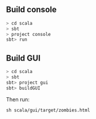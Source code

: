 ## Build console

```sh
> cd scala
> sbt
> project console
sbt> run
```

## Build GUI

```sh
> cd scala
> sbt
sbt> project gui
sbt> buildGUI
```

Then run:
```
sh scala/gui/target/zombies.html
```